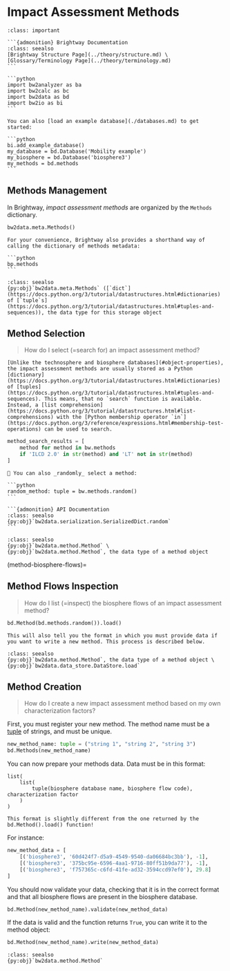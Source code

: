 # Impact Assessment Methods


````{admonition} Prerequisites
:class: important

```{admonition} Brightway Documentation
:class: seealso
[Brightway Structure Page](../theory/structure.md) \
[Glossary/Terminology Page](../theory/terminology.md)
```

```python
import bw2analyzer as ba
import bw2calc as bc
import bw2data as bd
import bw2io as bi
```

You can also [load an example database](./databases.md) to get started:

```python
bi.add_example_database()
my_database = bd.Database('Mobility example')
my_biosphere = bd.Database('biosphere3')
my_methods = bd.methods
```
````

## Methods Management

In Brightway, _impact assessment methods_ are organized by the `Methods` dictionary.

```python
bw2data.meta.Methods()
```

````{note}
For your convenience, Brightway also provides a shorthand way of calling the dictionary of methods metadata:

```python
bp.methods
```
````

```{admonition} API Documentation
:class: seealso
{py:obj}`bw2data.meta.Methods` ([`dict`](https://docs.python.org/3/tutorial/datastructures.html#dictionaries) of [`tuple`s](https://docs.python.org/3/tutorial/datastructures.html#tuples-and-sequences)), the data type for this storage object
```

## Method Selection

> How do I select (=search for) an impact assessment method?

```{warning}
[Unlike the technosphere and biosphere databases](#object-properties), the impact assessment methods are usually stored as a Python [dictionary](https://docs.python.org/3/tutorial/datastructures.html#dictionaries) of [tuples](https://docs.python.org/3/tutorial/datastructures.html#tuples-and-sequences). This means, that no `search` function is available. Instead, a [list comprehension](https://docs.python.org/3/tutorial/datastructures.html#list-comprehensions) with the [Python membership operator `in`](https://docs.python.org/3/reference/expressions.html#membership-test-operations) can be used to search.
```

```python
method_search_results = [
    method for method in bw.methods
    if 'ILCD 2.0' in str(method) and 'LT' not in str(method)
]
```

````{note}
🎲 You can also _randomly_ select a method:

```python
random_method: tuple = bw.methods.random()
```

```{admonition} API Documentation
:class: seealso
{py:obj}`bw2data.serialization.SerializedDict.random`
```
````

```{admonition} API Documentation
:class: seealso
{py:obj}`bw2data.method.Method` \
{py:obj}`bw2data.method.Method`, the data type of a method object
```

(method-biosphere-flows)=
## Method Flows Inspection

> How do I list (=inspect) the biosphere flows of an impact assessment method?

```python
bd.Method(bd.methods.random()).load()
```

```{note}
This will also tell you the format in which you must provide data if you want to write a new method. This process is described below.
```

```{admonition} API Documentation
:class: seealso
{py:obj}`bw2data.method.Method`, the data type of a method object \
{py:obj}`bw2data.data_store.DataStore.load`
```

## Method Creation

> How do I create a new impact assessment method based on my own characterization factors?

First, you must register your new method. The method name must be a [tuple](https://docs.python.org/3/library/stdtypes.html#tuple) of strings, and must be unique.

```python
new_method_name: tuple = ("string 1", "string 2", "string 3")
bd.Methods(new_method_name)
```

You can now prepare your methods data. Data must be in this format:

```
list(
    list(
        tuple(biosphere database name, biosphere flow code), characterization factor
    )
)
```

```{warning}
This format is slightly different from the one returned by the bd.Method().load() function!
```

For instance:

```python
new_method_data = [
    [('biosphere3', '60d424f7-d5a9-4549-9540-da06684bc3bb'), -1],
    [('biosphere3', '375bc95e-6596-4aa1-9716-80ff51b9da77'), -1],
    [('biosphere3', 'f757365c-c6fd-41fe-ad32-3594ccd97ef0'), 29.8]
]
```

You should now validate your data, checking that it is in the correct format and that all biosphere flows are present in the biosphere database.

```python
bd.Method(new_method_name).validate(new_method_data)
```

If the data is valid and the function returns `True`, you can write it to the method object:

```python
bd.Method(new_method_name).write(new_method_data)
```

```{admonition} API Documentation
:class: seealso
{py:obj}`bw2data.method.Method`
```